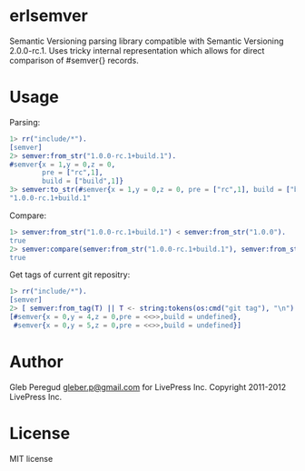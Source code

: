 erlsemver
=========

Semantic Versioning parsing library compatible with Semantic
Versioning 2.0.0-rc.1. Uses tricky internal representation which
allows for direct comparison of #semver{} records.

Usage
=====

Parsing:
```erlang
1> rr("include/*").
[semver]
2> semver:from_str("1.0.0-rc.1+build.1").
#semver{x = 1,y = 0,z = 0,
        pre = ["rc",1],
        build = ["build",1]}
3> semver:to_str(#semver{x = 1,y = 0,z = 0, pre = ["rc",1], build = ["build",1]}).
"1.0.0-rc.1+build.1"
```

Compare:
```erlang
1> semver:from_str("1.0.0-rc.1+build.1") < semver:from_str("1.0.0").
true
2> semver:compare(semver:from_str("1.0.0-rc.1+build.1"), semver:from_str("1.0.0")).
true
```

Get tags of current git repositry:

```erlang
1> rr("include/*").
[semver]
2> [ semver:from_tag(T) || T <- string:tokens(os:cmd("git tag"), "\n") ].
[#semver{x = 0,y = 4,z = 0,pre = <<>>,build = undefined},
 #semver{x = 0,y = 5,z = 0,pre = <<>>,build = undefined}]
```

Author
======
Gleb Peregud <gleber.p@gmail.com> for LivePress Inc.
Copyright 2011-2012 LivePress Inc.

License
=======

MIT license
